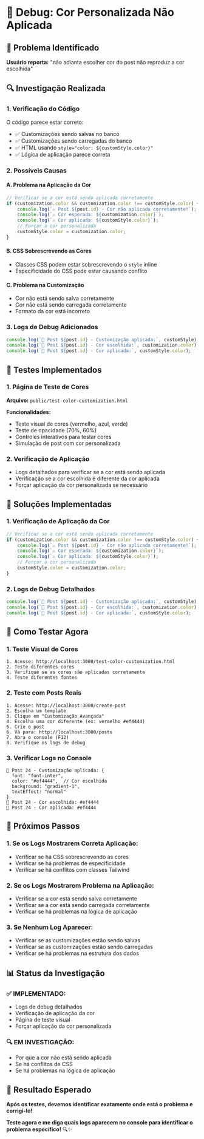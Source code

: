 # 🎨 Debug: Cor Personalizada Não Aplicada

## 🚨 Problema Identificado

**Usuário reporta:** "não adianta escolher cor do post não reproduz a cor escolhida"

## 🔍 Investigação Realizada

### **1. Verificação do Código**

O código parece estar correto:
- ✅ Customizações sendo salvas no banco
- ✅ Customizações sendo carregadas do banco
- ✅ HTML usando `style="color: ${customStyle.color}"`
- ✅ Lógica de aplicação parece correta

### **2. Possíveis Causas**

#### **A. Problema na Aplicação da Cor**
```javascript
// Verificar se a cor está sendo aplicada corretamente
if (customization.color && customization.color !== customStyle.color) {
    console.log(`⚠️ Post ${post.id} - Cor não aplicada corretamente!`);
    console.log(`⚠️ Cor esperada: ${customization.color}`);
    console.log(`⚠️ Cor aplicada: ${customStyle.color}`);
    // Forçar a cor personalizada
    customStyle.color = customization.color;
}
```

#### **B. CSS Sobrescrevendo as Cores**
- Classes CSS podem estar sobrescrevendo o `style` inline
- Especificidade do CSS pode estar causando conflito

#### **C. Problema na Customização**
- Cor não está sendo salva corretamente
- Cor não está sendo carregada corretamente
- Formato da cor está incorreto

### **3. Logs de Debug Adicionados**

```javascript
console.log(`🎨 Post ${post.id} - Customização aplicada:`, customStyle);
console.log(`🎨 Post ${post.id} - Cor escolhida:`, customization.color);
console.log(`🎨 Post ${post.id} - Cor aplicada:`, customStyle.color);
```

## 🧪 Testes Implementados

### **1. Página de Teste de Cores**
**Arquivo:** `public/test-color-customization.html`

**Funcionalidades:**
- Teste visual de cores (vermelho, azul, verde)
- Teste de opacidade (70%, 60%)
- Controles interativos para testar cores
- Simulação de post com cor personalizada

### **2. Verificação de Aplicação**
- Logs detalhados para verificar se a cor está sendo aplicada
- Verificação se a cor escolhida é diferente da cor aplicada
- Forçar aplicação da cor personalizada se necessário

## 🔧 Soluções Implementadas

### **1. Verificação de Aplicação da Cor**
```javascript
// Verificar se a cor está sendo aplicada corretamente
if (customization.color && customization.color !== customStyle.color) {
    console.log(`⚠️ Post ${post.id} - Cor não aplicada corretamente!`);
    console.log(`⚠️ Cor esperada: ${customization.color}`);
    console.log(`⚠️ Cor aplicada: ${customStyle.color}`);
    // Forçar a cor personalizada
    customStyle.color = customization.color;
}
```

### **2. Logs de Debug Detalhados**
```javascript
console.log(`🎨 Post ${post.id} - Customização aplicada:`, customStyle);
console.log(`🎨 Post ${post.id} - Cor escolhida:`, customization.color);
console.log(`🎨 Post ${post.id} - Cor aplicada:`, customStyle.color);
```

## 🧪 Como Testar Agora

### **1. Teste Visual de Cores**
```
1. Acesse: http://localhost:3000/test-color-customization.html
2. Teste diferentes cores
3. Verifique se as cores são aplicadas corretamente
4. Teste diferentes fontes
```

### **2. Teste com Posts Reais**
```
1. Acesse: http://localhost:3000/create-post
2. Escolha um template
3. Clique em "Customização Avançada"
4. Escolha uma cor diferente (ex: vermelho #ef4444)
5. Crie o post
6. Vá para: http://localhost:3000/posts
7. Abra o console (F12)
8. Verifique os logs de debug
```

### **3. Verificar Logs no Console**
```
🎨 Post 24 - Customização aplicada: {
  font: "font-inter",
  color: "#ef4444",  // Cor escolhida
  background: "gradient-1",
  textEffect: "normal"
}
🎨 Post 24 - Cor escolhida: #ef4444
🎨 Post 24 - Cor aplicada: #ef4444
```

## 🎯 Próximos Passos

### **1. Se os Logs Mostrarem Correta Aplicação:**
- Verificar se há CSS sobrescrevendo as cores
- Verificar se há problemas de especificidade
- Verificar se há conflitos com classes Tailwind

### **2. Se os Logs Mostrarem Problema na Aplicação:**
- Verificar se a cor está sendo salva corretamente
- Verificar se a cor está sendo carregada corretamente
- Verificar se há problemas na lógica de aplicação

### **3. Se Nenhum Log Aparecer:**
- Verificar se as customizações estão sendo salvas
- Verificar se as customizações estão sendo carregadas
- Verificar se há problemas na estrutura dos dados

## 📊 Status da Investigação

### **✅ IMPLEMENTADO:**
- Logs de debug detalhados
- Verificação de aplicação da cor
- Página de teste visual
- Forçar aplicação da cor personalizada

### **🔍 EM INVESTIGAÇÃO:**
- Por que a cor não está sendo aplicada
- Se há conflitos de CSS
- Se há problemas na lógica de aplicação

## 🚀 Resultado Esperado

**Após os testes, devemos identificar exatamente onde está o problema e corrigi-lo!**

**Teste agora e me diga quais logs aparecem no console para identificar o problema específico!** 🔍✨
